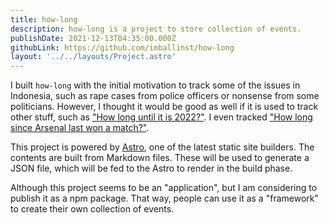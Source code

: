```yaml
---
title: how-long
description: how-long is a project to store collection of events.
publishDate: 2021-12-13T04:35:00.000Z
githubLink: https://github.com/imballinst/how-long
layout: '../../layouts/Project.astro'
---
```


I built `how-long` with the initial motivation to track some of the issues in Indonesia, such as rape cases from police officers or nonsense from some politicians. However, I thought it would be good as well if it is used to track other stuff, such as ["How long until it is 2022?"](https://how-long.imballinst.dev/until/it-is/2022-in-indonesia/). I even tracked ["How long since Arsenal last won a match?"](https://how-long.imballinst.dev/since/arsenal/last-won-a-match/).

This project is powered by [Astro](https://astro.build/), one of the latest static site builders. The contents are built from Markdown files. These will be used to generate a JSON file, which will be fed to the Astro to render in the build phase.

Although this project seems to be an "application", but I am considering to publish it as a npm package. That way, people can use it as a "framework" to create their own collection of events.
